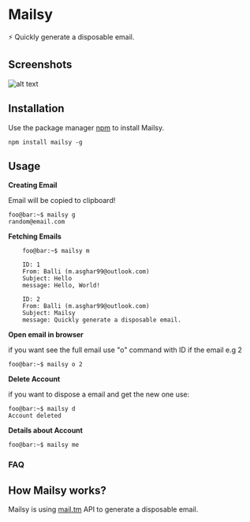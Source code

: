 # Mailsy

⚡️ Quickly generate a disposable email.

## Screenshots

![alt text](https://raw.githubusercontent.com/BalliAsghar/Mailsy/main/screenshot/Mailsy.png)

## Installation

Use the package manager [npm](https://www.npmjs.com/) to install Mailsy.

```console
npm install mailsy -g
```

## Usage

**Creating Email**

Email will be copied to clipboard!

```console
foo@bar:~$ mailsy g
random@email.com
```

**Fetching Emails**

```console
    foo@bar:~$ mailsy m

    ID: 1
    From: Balli (m.asghar99@outlook.com)
    Subject: Hello
    message: Hello, World!

    ID: 2
    From: Balli (m.asghar99@outlook.com)
    Subject: Mailsy
    message: Quickly generate a disposable email.

```

**Open email in browser**

if you want see the full email use "o" command with ID if the email e.g 2

```console
foo@bar:~$ mailsy o 2

```

**Delete Account**

if you want to dispose a email and get the new one use:

```console
foo@bar:~$ mailsy d
Account deleted
```

**Details about Account**

```console
foo@bar:~$ mailsy me

```

### FAQ

## How Mailsy works?

Mailsy is using [mail.tm](https://mail.tm/en/) API to generate a disposable email.
